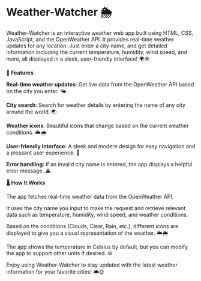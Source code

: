 # Weather-Watcher 🌦️
Weather-Watcher is an interactive weather web app built using HTML, CSS, JavaScript, and the OpenWeather API. It provides real-time weather updates for any location. Just enter a city name, and get detailed information including the current temperature, humidity, wind speed, and more, all displayed in a sleek, user-friendly interface! 🌍☀️


**🚀 Features**

**Real-time weather updates**: Get live data from the OpenWeather API based on the city you enter. 🌤️

**City search**: Search for weather details by entering the name of any city around the world. 🌏

**Weather icons**: Beautiful icons that change based on the current weather conditions. 🌥️🌧️

**User-friendly interface**: A sleek and modern design for easy navigation and a pleasant user experience. 🎨

**Error handling**: If an invalid city name is entered, the app displays a helpful error message. ⚠️


**🌡️ How It Works**

The app fetches real-time weather data from the OpenWeather API.

It uses the city name you input to make the request and retrieve relevant data such as temperature, humidity, wind speed, and weather conditions.

Based on the conditions (Clouds, Clear, Rain, etc.), different icons are displayed to give you a visual representation of the weather. 🌥️🌦️

The app shows the temperature in Celsius by default, but you can modify the app to support other units if desired. ⚙️

Enjoy using Weather-Watcher to stay updated with the latest weather information for your favorite cities! 🌦️🌞
